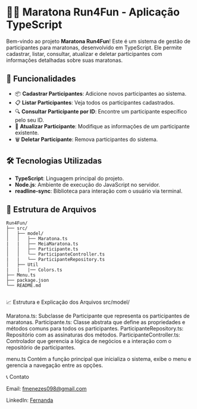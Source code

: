 # 🏃‍♂️ Maratona Run4Fun - Aplicação TypeScript

Bem-vindo ao projeto **Maratona Run4Fun**! Este é um sistema de gestão de participantes para maratonas, desenvolvido em TypeScript. Ele permite cadastrar, listar, consultar, atualizar e deletar participantes com informações detalhadas sobre suas maratonas.

## 🚀 Funcionalidades

- 📦 **Cadastrar Participantes**: Adicione novos participantes ao sistema.
- 📋 **Listar Participantes**: Veja todos os participantes cadastrados.
- 🔍 **Consultar Participante por ID**: Encontre um participante específico pelo seu ID.
- 🔄 **Atualizar Participante**: Modifique as informações de um participante existente.
- 🗑️ **Deletar Participante**: Remova participantes do sistema.

## 🛠️ Tecnologias Utilizadas

- **TypeScript**: Linguagem principal do projeto.
- **Node.js**: Ambiente de execução do JavaScript no servidor.
- **readline-sync**: Biblioteca para interação com o usuário via terminal.

## 📂 Estrutura de Arquivos

```
Run4Fun/
├── src/
│   ├── model/
│   │   ├── Maratona.ts
|   |   ├── MeiaMaratona.ts
│   │   ├── Participante.ts
│   │   └── ParticipanteController.ts
|   |   └── ParticipanteRepository.ts
│   ├── Util
|   |   |── Colors.ts
├── Menu.ts
├── package.json
└── README.md


```

📈 Estrutura e Explicação dos Arquivos
src/model/

Maratona.ts: Subclasse de Participante que representa os participantes de maratonas.
Participante.ts: Classe abstrata que define as propriedades e métodos comuns para todos os participantes.
ParticipanteRepository.ts: Repositório com as assinaturas dos métodos.
ParticipanteController.ts: Controlador que gerencia a lógica de negócios e a interação com o repositório de participantes.

menu.ts
Contém a função principal que inicializa o sistema, exibe o menu e gerencia a navegação entre as opções.


📞 Contato

Email: fmenezes098@gmail.com

LinkedIn: [Fernanda](https://www.linkedin.com/in/fernanda-menezes-ribeiro/)
